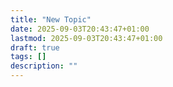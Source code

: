```yaml
---
title: "New Topic"
date: 2025-09-03T20:43:47+01:00
lastmod: 2025-09-03T20:43:47+01:00
draft: true
tags: []
description: ""
---
```

